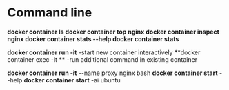 <!-- TITLE: Command Line -->
<!-- SUBTITLE: A quick summary of Command Line -->

# Command line

**docker container ls
docker container top nginx
docker container inspect nginx
docker container stats --help
docker container stats**

**docker container run -it**   -start new container interactively
**docker container exec -it **  -run additional command in existing container

**docker container run -it** --name proxy nginx bash
**docker container start** --help
**docker container start** -ai ubuntu



